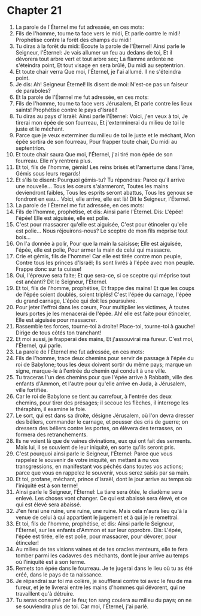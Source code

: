 # Chapter 21

1. La parole de l'Éternel me fut adressée, en ces mots:
2. Fils de l'homme, tourne ta face vers le midi, Et parle contre le midi! Prophétise contre la forêt des champs du midi!
3. Tu diras à la forêt du midi: Écoute la parole de l'Éternel! Ainsi parle le Seigneur, l'Éternel: Je vais allumer un feu au dedans de toi, Et il dévorera tout arbre vert et tout arbre sec; La flamme ardente ne s'éteindra point, Et tout visage en sera brûlé, Du midi au septentrion.
4. Et toute chair verra Que moi, l'Éternel, je l'ai allumé. Il ne s'éteindra point.
5. Je dis: Ah! Seigneur Éternel! Ils disent de moi: N'est-ce pas un faiseur de paraboles?
6. Et la parole de l'Éternel me fut adressée, en ces mots:
7. Fils de l'homme, tourne ta face vers Jérusalem, Et parle contre les lieux saints! Prophétise contre le pays d'Israël!
8. Tu diras au pays d'Israël: Ainsi parle l'Éternel: Voici, j'en veux à toi, Je tirerai mon épée de son fourreau, Et j'exterminerai du milieu de toi le juste et le méchant.
9. Parce que je veux exterminer du milieu de toi le juste et le méchant, Mon épée sortira de son fourreau, Pour frapper toute chair, Du midi au septentrion.
10. Et toute chair saura Que moi, l'Éternel, j'ai tiré mon épée de son fourreau. Elle n'y rentrera plus.
11. Et toi, fils de l'homme, gémis! Les reins brisés et l'amertume dans l'âme, Gémis sous leurs regards!
12. Et s'ils te disent: Pourquoi gémis-tu? Tu répondras: Parce qu'il arrive une nouvelle... Tous les cœurs s'alarmeront, Toutes les mains deviendront faibles, Tous les esprits seront abattus, Tous les genoux se fondront en eau... Voici, elle arrive, elle est là! Dit le Seigneur, l'Éternel.
13. La parole de l'Éternel me fut adressée, en ces mots:
14. Fils de l'homme, prophétise, et dis: Ainsi parle l'Éternel. Dis: L'épée! l'épée! Elle est aiguisée, elle est polie.
15. C'est pour massacrer qu'elle est aiguisée, C'est pour étinceler qu'elle est polie... Nous réjouirons-nous? Le sceptre de mon fils méprise tout bois...
16. On l'a donnée à polir, Pour que la main la saisisse; Elle est aiguisée, l'épée, elle est polie, Pour armer la main de celui qui massacre.
17. Crie et gémis, fils de l'homme! Car elle est tirée contre mon peuple, Contre tous les princes d'Israël; Ils sont livrés à l'épée avec mon peuple. Frappe donc sur ta cuisse!
18. Oui, l'épreuve sera faite; Et que sera-ce, si ce sceptre qui méprise tout est anéanti? Dit le Seigneur, l'Éternel.
19. Et toi, fils de l'homme, prophétise, Et frappe des mains! Et que les coups de l'épée soient doublés, soient triplés! C'est l'épée du carnage, l'épée du grand carnage, L'épée qui doit les poursuivre.
20. Pour jeter l'effroi dans les cœurs, Pour multiplier les victimes, À toutes leurs portes je les menacerai de l'épée. Ah! elle est faite pour étinceler, Elle est aiguisée pour massacrer.
21. Rassemble tes forces, tourne-toi à droite! Place-toi, tourne-toi à gauche! Dirige de tous côtés ton tranchant!
22. Et moi aussi, je frapperai des mains, Et j'assouvirai ma fureur. C'est moi, l'Éternel, qui parle.
23. La parole de l'Éternel me fut adressée, en ces mots:
24. Fils de l'homme, trace deux chemins pour servir de passage à l'épée du roi de Babylone; tous les deux doivent sortir du même pays; marque un signe, marque-le à l'entrée du chemin qui conduit à une ville.
25. Tu traceras l'un des chemins pour que l'épée arrive à Rabbath, ville des enfants d'Ammon, et l'autre pour qu'elle arrive en Juda, à Jérusalem, ville fortifiée.
26. Car le roi de Babylone se tient au carrefour, à l'entrée des deux chemins, pour tirer des présages; il secoue les flèches, il interroge les théraphim, il examine le foie.
27. Le sort, qui est dans sa droite, désigne Jérusalem, où l'on devra dresser des béliers, commander le carnage, et pousser des cris de guerre; on dressera des béliers contre les portes, on élèvera des terrasses, on formera des retranchements.
28. Ils ne voient là que de vaines divinations, eux qui ont fait des serments. Mais lui, il se souvient de leur iniquité, en sorte qu'ils seront pris.
29. C'est pourquoi ainsi parle le Seigneur, l'Éternel: Parce que vous rappelez le souvenir de votre iniquité, en mettant à nu vos transgressions, en manifestant vos péchés dans toutes vos actions; parce que vous en rappelez le souvenir, vous serez saisis par sa main.
30. Et toi, profane, méchant, prince d'Israël, dont le jour arrive au temps où l'iniquité est à son terme!
31. Ainsi parle le Seigneur, l'Éternel: La tiare sera ôtée, le diadème sera enlevé. Les choses vont changer. Ce qui est abaissé sera élevé, et ce qui est élevé sera abaissé.
32. J'en ferai une ruine, une ruine, une ruine. Mais cela n'aura lieu qu'à la venue de celui à qui appartient le jugement et à qui je le remettrai.
33. Et toi, fils de l'homme, prophétise, et dis: Ainsi parle le Seigneur, l'Éternel, sur les enfants d'Ammon et sur leur opprobre. Dis: L'épée, l'épée est tirée, elle est polie, pour massacrer, pour dévorer, pour étinceler!
34. Au milieu de tes visions vaines et de tes oracles menteurs, elle te fera tomber parmi les cadavres des méchants, dont le jour arrive au temps où l'iniquité est à son terme.
35. Remets ton épée dans le fourreau. Je te jugerai dans le lieu où tu as été créé, dans le pays de ta naissance.
36. Je répandrai sur toi ma colère, je soufflerai contre toi avec le feu de ma fureur, et je te livrerai entre les mains d'hommes qui dévorent, qui ne travaillent qu'à détruire.
37. Tu seras consumé par le feu; ton sang coulera au milieu du pays; on ne se souviendra plus de toi. Car moi, l'Éternel, j'ai parlé.

